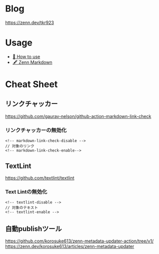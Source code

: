 # Blog

https://zenn.dev/tkr923

# Usage

- [📘 How to use](https://zenn.dev/zenn/articles/zenn-cli-guide)
- [🖋 Zenn Markdown](https://zenn.dev/zenn/articles/markdown-guide)

# Cheat Sheet

## リンクチャッカー

https://github.com/gaurav-nelson/github-action-markdown-link-check

### リンクチャッカーの無効化

```
<!-- markdown-link-check-disable -->
// 対象のリンク
<!-- markdown-link-check-enable-->
```

## TextLint

https://github.com/textlint/textlint

### Text Lintの無効化

```
<!-- textlint-disable -->
// 対象のテキスト
<!-- textlint-enable -->
```

## 自動publishツール

https://github.com/korosuke613/zenn-metadata-updater-action/tree/v1/
https://zenn.dev/korosuke613/articles/zenn-metadata-updater
